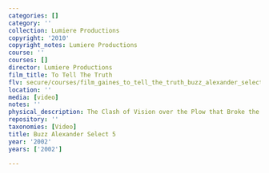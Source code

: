 ```yaml
---
categories: []
category: ''
collection: Lumiere Productions
copyright: '2010'
copyright_notes: Lumiere Productions
course: ''
courses: []
director: Lumiere Productions
film_title: To Tell The Truth
flv: secure/courses/film_gaines_to_tell_the_truth_buzz_alexander_select_5.flv
location: ''
media: [video]
notes: ''
physical_description: The Clash of Vision over the Plow that Broke the Plains
repository: ''
taxonomies: [Video]
title: Buzz Alexander Select 5
year: '2002'
years: ['2002']

---
```

